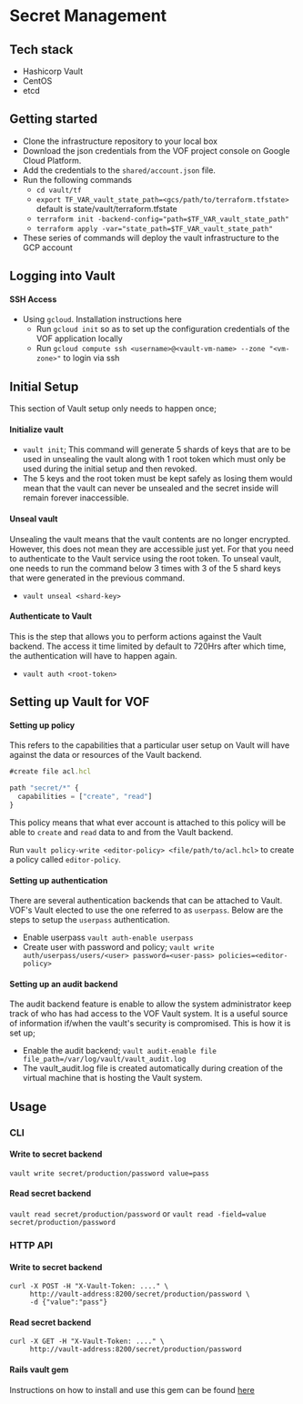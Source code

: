 # Secret Management


## Tech stack

- Hashicorp Vault
- CentOS
- etcd


## Getting started

- Clone the infrastructure repository to your local box
- Download the json credentials from the VOF project console on Google Cloud Platform.
- Add the credentials to the `shared/account.json` file.
- Run the following commands
	- `cd vault/tf`
	- `export TF_VAR_vault_state_path=<gcs/path/to/terraform.tfstate>` default is state/vault/terraform.tfstate
	- `terraform init -backend-config="path=$TF_VAR_vault_state_path"`
	- `terraform apply -var="state_path=$TF_VAR_vault_state_path"`
- These series of commands will deploy the vault infrastructure to the GCP account


## Logging into Vault

#### SSH Access
- Using `gcloud`. Installation instructions here
	- Run `gcloud init` so as to set up the configuration credentials of the VOF application locally
	- Run `gcloud compute ssh <username>@<vault-vm-name> --zone "<vm-zone>"` to login via ssh


## Initial Setup

This section of Vault setup only needs to happen once;

#### Initialize vault

- `vault init`; This command will generate 5 shards of keys that are to be used in unsealing the vault along with 1 root token which must only be used during the initial setup and then revoked.
- The 5 keys and the root token must be kept safely as losing them would mean that the vault can never be unsealed and the secret inside will remain forever inaccessible. 

#### Unseal vault

Unsealing the vault means that the vault contents are no longer encrypted. However, this does not mean they are accessible just yet. For that you need to authenticate to the Vault service using the root token. To unseal vault, one needs to run the command below 3 times with 3 of the 5 shard keys that were generated in the previous command.
- `vault unseal <shard-key>`

#### Authenticate to Vault

This is the step that allows you to perform actions against the Vault backend. The access it time limited by default to 720Hrs after which time, the authentication will have to happen again.
- `vault auth <root-token>`


## Setting up Vault for VOF

#### Setting up policy

This refers to the capabilities that a particular user setup on Vault will have against the data or resources of the Vault backend.

```javascript
#create file acl.hcl

path "secret/*" {
  capabilities = ["create", "read"]
}
```

This policy means that what ever account is attached to this policy will be able to `create` and `read` data to and from the Vault backend.

Run `vault policy-write <editor-policy> <file/path/to/acl.hcl>` to create a policy called `editor-policy`.

#### Setting up authentication

There are several authentication backends that can be attached to Vault. VOF's Vault elected to use the one referred to as `userpass`. Below are the steps to setup the `userpass` authentication.

- Enable userpass `vault auth-enable userpass`
- Create user with password and policy; `vault write auth/userpass/users/<user> password=<user-pass> policies=<editor-policy>`

#### Setting up an audit backend

The audit backend feature is enable to allow the system administrator keep track of who has had access to the VOF Vault system. It is a useful source of information if/when the vault's security is compromised. This is how it is set up;

- Enable the audit backend; `vault audit-enable file file_path=/var/log/vault/vault_audit.log`
- The vault_audit.log file is created automatically during creation of the virtual machine that is hosting the Vault system. 

## Usage

### CLI

#### Write to secret backend
`vault write secret/production/password value=pass`

#### Read secret backend
`vault read secret/production/password` or `vault read -field=value secret/production/password`

### HTTP API

#### Write to secret backend

```
curl -X POST -H "X-Vault-Token: ...." \
     http://vault-address:8200/secret/production/password \
     -d {"value":"pass"}
```

#### Read secret backend

```
curl -X GET -H "X-Vault-Token: ...." \
     http://vault-address:8200/secret/production/password
```

#### Rails vault gem

Instructions on how to install and use this gem can be found [here](http://www.rubydoc.info/gems/vault/0.10.1)
